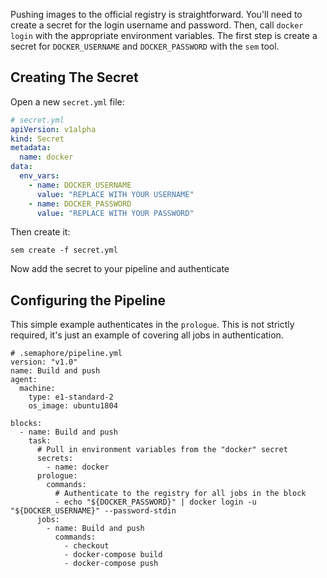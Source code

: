 Pushing images to the official registry is straightforward. You'll
need to create a secret for the login username and password. Then,
call `docker login` with the appropriate environment variables. The
first step is create a secret for `DOCKER_USERNAME` and
`DOCKER_PASSWORD` with the `sem` tool.

## Creating The Secret

Open a new `secret.yml` file:

```yml
# secret.yml
apiVersion: v1alpha
kind: Secret
metadata:
  name: docker
data:
  env_vars:
    - name: DOCKER_USERNAME
      value: "REPLACE WITH YOUR USERNAME"
    - name: DOCKER_PASSWORD
      value: "REPLACE WITH YOUR PASSWORD"
```

Then create it:

```
sem create -f secret.yml
```

Now add the secret to your pipeline and authenticate

## Configuring the Pipeline

This simple example authenticates in the `prologue`. This is not
strictly required, it's just an example of covering all jobs in
authentication.

```
# .semaphore/pipeline.yml
version: "v1.0"
name: Build and push
agent:
  machine:
    type: e1-standard-2
    os_image: ubuntu1804

blocks:
  - name: Build and push
    task:
      # Pull in environment variables from the "docker" secret
      secrets:
        - name: docker
      prologue:
        commands:
          # Authenticate to the registry for all jobs in the block
          - echo "${DOCKER_PASSWORD}" | docker login -u "${DOCKER_USERNAME}" --password-stdin
      jobs:
        - name: Build and push
          commands:
            - checkout
            - docker-compose build
            - docker-compose push
```
